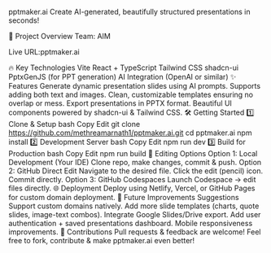pptmaker.ai
Create AI-generated, beautifully structured presentations in seconds!

🚀 Project Overview
Team: AIM

Live URL:pptmaker.ai

🔥 Key Technologies
Vite
React + TypeScript
Tailwind CSS
shadcn-ui
PptxGenJS (for PPT generation)
AI Integration (OpenAI or similar)
✨ Features
Generate dynamic presentation slides using AI prompts.
Supports adding both text and images.
Clean, customizable templates ensuring no overlap or mess.
Export presentations in PPTX format.
Beautiful UI components powered by shadcn-ui & Tailwind CSS.
🛠️ Getting Started
1️⃣ Clone & Setup
bash
Copy
Edit
git clone https://github.com/methreamarnath1/pptmaker.ai.git
cd pptmaker.ai
npm install
2️⃣ Development Server
bash
Copy
Edit
npm run dev
3️⃣ Build for Production
bash
Copy
Edit
npm run build
🎨 Editing Options
Option 1: Local Development (Your IDE)
Clone repo, make changes, commit & push.
Option 2: GitHub Direct Edit
Navigate to the desired file.
Click the edit (pencil) icon.
Commit directly.
Option 3: GitHub Codespaces
Launch Codespace → edit files directly.
🌐 Deployment
Deploy using Netlify, Vercel, or GitHub Pages for custom domain deployment.
🌟 Future Improvements Suggestions
Support custom domains natively.
Add more slide templates (charts, quote slides, image-text combos).
Integrate Google Slides/Drive export.
Add user authentication + saved presentations dashboard.
Mobile responsiveness improvements.
🤝 Contributions
Pull requests & feedback are welcome!
Feel free to fork, contribute & make pptmaker.ai even better!

